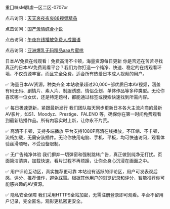 重囗味sM群虐一区二区-0707xr


点击访问：<a href="https://tfda.pages.dev/">天天爽夜夜爽88视频精品</a>

点击访问：<a href="https://bsdf-5f5.pages.dev/">国产激情综合小说</a>

点击访问：<a href="https://cfad.pages.dev/">午夜在线播放免费人成国语</a>

点击访问：<a href="https://gsd-agv.pages.dev/">亚洲爆乳无码精品aaa片蜜桃</a>


日本AV免费在线观看｜免费高清不卡顿，海量资源每日更新
你是否还在苦苦寻找真正的日本AV免费观看平台？我们为你打造一个纯净、快速、稳定的在线观看环境，不仅资源丰富，而且完全免费，适合所有热爱日本成人视频的用户。

✅ 海量日本AV资源，种类齐全
本站收录超过20,000+部优质日本AV视频，涵盖有码无码、剧情片、素人片、制服诱惑、情侣企划、单体作品等多种类型。无论你喜欢哪一位女优，还是特定题材，都能通过标签或搜索快速找到所需内容。

✅ 每日极速更新，紧跟最新发行
我们团队每天同步更新日本各大主流片商的最新AV影片，如S1、Moodyz、Prestige、FALENO 等，确保你在第一时间免费观看到最新热播作品。所有内容实时上新，让你永不片荒。

✅ 高清不卡顿，支持多端播放
平台支持1080P高清在线播放，不压缩、不卡顿，流畅加载，无需安装插件。无论你使用电脑、手机、平板，均可快速访问，观看体验丝滑顺畅，不受设备限制。

✅ 无广告纯净体验
我们摒弃一切弹窗和强制跳转广告，真正做到纯净无打扰。页面简洁清爽，加载快速，看片过程不再烦躁，让你全身心沉浸在画面之中。

✅ 用户评论互动区，真实推荐更可靠
本站设有活跃的评论区，用户可发表观后感、评分、推荐佳作，避免踩雷。根据其他用户的浏览记录和评分，智能推荐你可能感兴趣的AV资源。

✅ 隐私安全保障
我们采用HTTPS全站加密，无需注册登录即可观看。平台不留用户记录，完全匿名，观影更私密更安全。


<span style="display:none;">[Canonical link]( https://github.com/xda7765/76520 ）</span>
